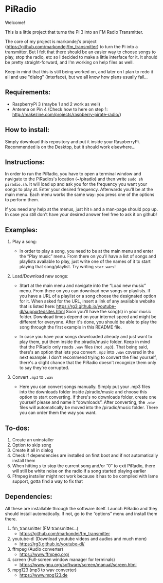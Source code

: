 ﻿# PiRadio

Welcome!

This is a little project that turns the Pi 3 into an FM Radio Transmitter.

The core of my project is markondej's project (https://github.com/markondej/fm_transmitter) to turn the Pi into a transmitter. But I felt that there should be an easier way to choose songs to play, stop the radio, etc so I decided to make a little interface for it. It should be pretty straight-forward, and I'm working on help files as well.

Keep in mind that this is still being worked on, and later on I plan to redo it all and use "dialog" (interface), but we all know how plans usually fail...

## Requirements:

- RaspberryPi 3 (maybe 1 and 2 work as well)
- Antenna on Pin 4 (Check how to here on step 1: http://makezine.com/projects/raspberry-pirate-radio/)

## How to install:

Simply download this repository and put it inside your RaspberryPi. Recommended is on the Desktop, but it should work elsewhere...

## Instructions:

In order to run the PiRadio, you have to open a terminal window and navigate to the PiRadios's location (~/piradio) and then write `sudo sh piradio.sh`.
It will load up and ask you for the frequency you want your songs to play at. Enter your desired frequency. Afterwards you'll be at the main menu. Each menu works the same way: you press one of the options to perform them.

If you need any help at the menus, just hit `h` and a man-page should pop up. In case you still don't have your desired answer feel free to ask it on github!

## Examples:

1. Play a song:
	- In order to play a song, you need to be at the main menu and enter the “Play music” menu. From there on you'll have a list of songs and playlists available to play, just write one of the names of it to start playing that song/playlist. Try writing `star_wars`!

2. Load/Download new songs:
	- Start at the main menu and navigate into the “Load new music” menu. From there on you can download new songs or playlists. 	If you have a URL of a 	playlist or a song choose the designated option for it. When asked for the URL, insert a link of any 	available website that is listed here: https://rg3.github.io/youtube-dl/supportedsites.html Soon you'll have the song(s) in your music folder. Download times depend on your internet speed and might be different for everyone. After it's done, you should be able to play the song through the first example in this README file.

	- In case you have your songs downloaded already and just want to play them, put them inside the piradio/music folder. Keep in mind that the PiRadio only reads `.wav` files (not `.mp3`). That being said, there's an option that lets you convert `.mp3` into `.wav` covered in the next example. I don't recommend trying to convert the files yourself, there's a slight chance that the PiRadio doesn't recognize them only to say they're corrupted.
	
3. Convert `.mp3` to `.wav`
	- Here you can convert songs manually. Simply put your .mp3 files into the downloads folder inside /piradio/music and choose this option to start converting. If there's no downloads folder, create one yourself please and name it “downloads”. After converting, the `.wav` files will automatically be moved into the /piradio/music folder. There you can order them the way you want.

## To-dos:

1) Create an uninstaller
2) Option to skip song
3) Create it all in dialog
4) Check if dependencies are installed on first boot and if not automatically install them
5) When hitting `s` to stop the current song and/or “0” to exit PiRadio, there will still be white noise on the radio if a song started playing earlier
6) Ffmpeg installer might not work because it has to be compiled with lame support, gotta find a way to fix that

## Dependencies:
All these are installable through the software itself. Launch PiRadio and they should install automatically. If not, go to the “options” menu and install them there.

1) fm_transmitter (FM transmitter...)
	- https://github.com/markondej/fm_transmitter
2) youtube-dl (Download youtube videos and audios and much more)
	- https://rg3.github.io/youtube-dl/
3) ffmpeg (Audio converter)
	- https://www.ffmpeg.org/
4) screen (Full-screen window manager for terminals)
	- https://www.gnu.org/software/screen/manual/screen.html
5) mpg123 (mp3 to wav converter)
	- https://www.mpg123.de

